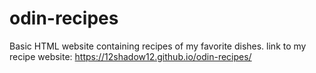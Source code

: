 # odin-recipes
Basic HTML website containing recipes of my favorite dishes.
link to my recipe website: https://12shadow12.github.io/odin-recipes/
